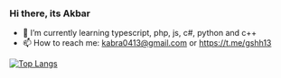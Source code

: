 ### Hi there, its Akbar

- 🌱 I’m currently learning typescript, php, js, c#, python and c++
- 📫 How to reach me: kabra0413@gmail.com or https://t.me/gshh13

<!-- ![Anurag's GitHub stats](https://github-readme-stats.vercel.app/api?username=kabra4&count_private=true&show_icons=true&theme=radical) -->

[![Top Langs](https://github-readme-stats.vercel.app/api/top-langs/?username=kabra4&langs_count=8&layout=compact&theme=tokyonight)](https://github.com/anuraghazra/github-readme-stats)
